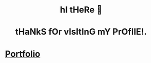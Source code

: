 <h1 background-color="red" align="center"> hI tHeRe 👋</h1>
<h1 align="center">tHaNkS fOr vIsItInG mY PrOfIlE!. </h1>
<a href="https://elegant-jennings-66ab4a.netlify.app/"><h1 text-align="center">Portfolio</h1></a>
<!--
**anudeepayilalath/anudeepayilalath** is a ✨ _special_ ✨ repository because its `README.md` (this file) appears on your GitHub profile.

Here are some ideas to get you started:

- 🔭 I’m currently working on ...
- 🌱 I’m currently learning ...
- 👯 I’m looking to collaborate on ...
- 🤔 I’m looking for help with ...
- 💬 Ask me about ...
- 📫 How to reach me: ...
- 😄 Pronouns: ...
- ⚡ Fun fact: ...
-->


  <img src="https://www.w3schools.com/w3css/img_lights.jpg" width="300px">
  My whereabouts!!!
  
